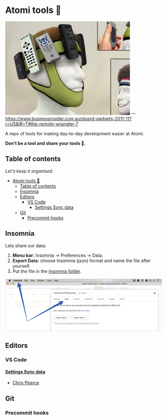 # Atomi tools 🔩

![](insomnia/the-remote-wrangler.jpg)
—<https://www.businessinsider.com.au/stupid-gadgets-2011-11?r=US&IR=T#the-remote-wrangler-7>

A repo of tools for making day-to-day development easier at Atomi.

**Don't be a tool and share your tools 👅.**

## Table of contents

_Let's keep it organised._

* [Atomi tools 🔩](#atomi-tools-%F0%9F%94%A9)
  * [Table of contents](#table-of-contents)
  * [Insomnia](#insomnia)
  * [Editors](#editors)
    * [VS Code](#vs-code)
      * [Settings Sync data](#settings-sync-data)
  * [Git](#git)
    * [Precommit hooks](#precommit-hooks)

## Insomnia

Lets share our data:

1.  **Menu bar:** Insomnia → Preferences → Data.
2.  **Export Data:** choose Insomnia (json) format and name the file after yourself.
3.  Put the file in the [insomnia folder](insomnia).

![](insomnia/export-data-screenshot.png)

## Editors

### VS Code

#### [Settings Sync data](https://marketplace.visualstudio.com/items?itemName=Shan.code-settings-sync)

* [Chris Pearce](https://gist.github.com/chris-pearce/fe13265f7f1e0411281e8cfe60ca9c67)

## Git

### Precommit hooks
